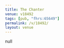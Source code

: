 ```yaml
---
title: The Chanter
venue: v18492
tags: [pub, "fhrs:65649"]
permalink: /v/18492/
layout: venue
---
```

null